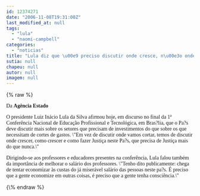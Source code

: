 ```yaml
---
id: 12374271
date: "2006-11-08T19:31:00Z"
last_modified_at: null
tags:
  - "lula"
  - "naomi-campbell"
categories:
  - "noticias"
title: "Lula diz que \u00e9 preciso discutir onde cresce, n\u00e3o onde cortar"
sutia: null
chapeu: null
autor: null
imagem: null
---
```

{\% raw %}
<p><P><FONT face=Verdana>Da <STRONG>Agência Estado</STRONG></FONT></P></p>
<p><P><FONT face=Verdana>O presidente Luiz Inácio Lula da Silva afirmou hoje, em discurso no final da 1ª Conferência Nacional de Educação Profissional e Tecnológica, em Bras?lia, que o Pa?s deve discutir mais sobre os setores que precisam de investimentos do que sobre os que necessitam de cortes de gastos. \"Em vez de discutir onde vamos cortar, temos de discutir onde crescer, como crescer e como fazer Justiça neste Pa?s, que precisa de Justiça mais do que nunca.\"</FONT></P></p>
<p><P><FONT face=Verdana>Dirigindo-se aos professores e educadores presentes na conferência, Lula falou também da importância de melhorar o salário dos professores. \"Tenho dito publicamente: chega de tentar economizar às custas do já miserável salário das pessoas neste pa?s. É preciso que a gente economize em outras coisas, é preciso que a gente tenha consciência.\"</FONT></P> </p>
{\% endraw %}